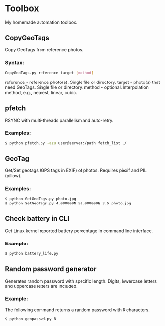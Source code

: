 # Toolbox

My homemade automation toolbox.

## CopyGeoTags
Copy GeoTags from reference photos.
### Syntax:
```bash
CopyGeoTags.py reference target [method]
```
reference - reference photo(s). Single file or directory.
target    - photo(s) that need GeoTags. Single file or directory.
method    - optional. Interpolation method, e.g., nearest, linear, cubic.

## pfetch

RSYNC with multi-threads parallelism and auto-retry.

### Examples:
```bash
$ python pfetch.py -azu user@server:/path fetch_list ./
```


## GeoTag

Get/Set geotags (GPS tags in EXIF) of photos. Requires piexif and PIL (pillow).

### Examples:

```bash
$ python GetGeoTags.py photo.jpg
$ python SetGeoTags.py 4.000000N 50.000000E 3.5 photo.jpg
```



## Check battery in CLI

Get Linux kernel reported battery percentage in command line interface.

### Example:

```bash
$ python battery_life.py
```

## Random password generator

Generates random password with specific length. Digits, lowercase letters and uppercase letters are included.

### Example:

The following command returns a random password with 8 characters.

```bash
$ python genpasswd.py 8
```

